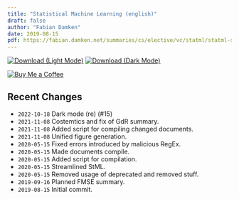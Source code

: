 ```yaml
---
title: "Statistical Machine Learning (english)"
draft: false
author: "Fabian Damken"
date: 2019-08-15
pdf: https://fabian.damken.net/summaries/cs/elective/vc/statml/statml-summary.pdf
---
```


[![Download (Light Mode)](/download.png)](statml-summary.pdf)
[![Download (Dark Mode)](/download-dark.png)](statml-summary-dark.pdf)

[![Buy Me a Coffee](/kofi.png)](https://ko-fi.com/fdamken)

## Recent Changes
- `2022-10-18` Dark mode (re) (#15)
- `2021-11-08` Costemtics and fix of GdR summary.
- `2021-11-08` Added script for compiling changed documents.
- `2021-11-08` Unified figure generation.
- `2020-05-15` Fixed errors introduced by malicious RegEx.
- `2020-05-15` Made documents compile.
- `2020-05-15` Added script for compilation.
- `2020-05-15` Streamlined StML.
- `2020-05-15` Removed usage of deprecated and removed stuff.
- `2019-09-16` Planned FMSE summary.
- `2019-08-15` Initial commit.

